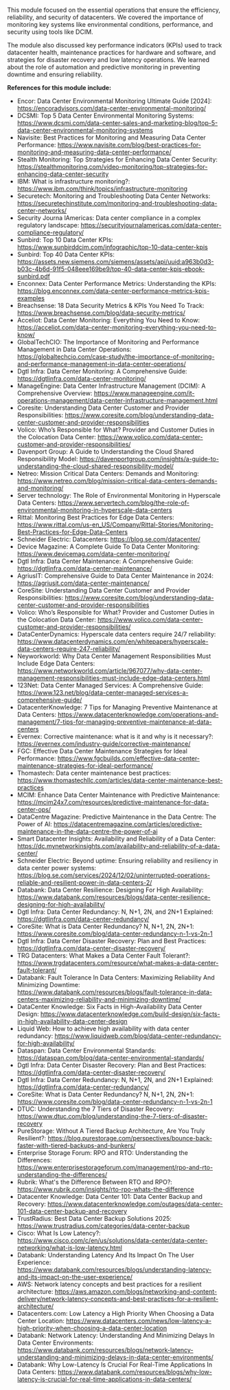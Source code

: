 This module focused on the essential operations that ensure the efficiency, reliability, and security of datacenters. We covered the importance of monitoring key systems like environmental conditions, performance, and security using tools like DCIM. 

The module also discussed key performance indicators (KPIs) used to track datacenter health, maintenance practices for hardware and software, and strategies for disaster recovery and low latency operations. We learned about the role of automation and predictive monitoring in preventing downtime and ensuring reliability.

**References for this module include:**

- Encor: Data Center Environmental Monitoring Ultimate Guide [2024]: https://encoradvisors.com/data-center-environmental-monitoring/ 
- DCSMI: Top 5 Data Center Environmental Monitoring Systems: https://www.dcsmi.com/data-center-sales-and-marketing-blog/top-5-data-center-environmental-monitoring-systems 
- Navisite: Best Practices for Monitoring and Measuring Data Center Performance: https://www.navisite.com/blog/best-practices-for-monitoring-and-measuring-data-center-performance/ 
- Stealth Monitoring: Top Strategies for Enhancing Data Center Security: https://stealthmonitoring.com/video-monitoring/top-strategies-for-enhancing-data-center-security 
- IBM: What is infrastructure monitoring?: https://www.ibm.com/think/topics/infrastructure-monitoring 
- Securetech: Monitoring and Troubleshooting Data Center Networks: https://securetechinstitute.com/monitoring-and-troubleshooting-data-center-networks/ 
- Security Journa lAmericas: Data center compliance in a complex regulatory landscape: https://securityjournalamericas.com/data-center-compliance-regulatory/ 
- Sunbird: Top 10 Data Center KPIs: https://www.sunbirddcim.com/infographic/top-10-data-center-kpis 
- Sunbird: Top 40 Data Center KPIs: https://assets.new.siemens.com/siemens/assets/api/uuid:a963b0d3-b03c-4b6d-91f5-048eee169be9/top-40-data-center-kpis-ebook-sunbird.pdf 
- Enconnex: Data Center Performance Metrics: Understanding the KPIs: https://blog.enconnex.com/data-center-performance-metrics-kpis-examples 
- Breachsense: 18 Data Security Metrics & KPIs You Need To Track: https://www.breachsense.com/blog/data-security-metrics/ 
- Acceliot: Data Center Monitoring: Everything You Need to Know: https://acceliot.com/data-center-monitoring-everything-you-need-to-know/ 
- GlobalTechCIO: The Importance of Monitoring and Performance Management in Data Center Operations: https://globaltechcio.com/case-study/the-importance-of-monitoring-and-performance-management-in-data-center-operations/ 
- Dgtl Infra: Data Center Monitoring: A Comprehensive Guide: https://dgtlinfra.com/data-center-monitoring/ 
- ManageEngine: Data Center Infrastructure Management (DCIM): A Comprehensive Overview: https://www.manageengine.com/it-operations-management/data-center-infrastructure-management.html 
- Coresite: Understanding Data Center Customer and Provider Responsibilities: https://www.coresite.com/blog/understanding-data-center-customer-and-provider-responsibilities 
- Volico: Who’s Responsible for What? Provider and Customer Duties in the Colocation Data Center: https://www.volico.com/data-center-customer-and-provider-responsibilities/ 
- Davenport Group: A Guide to Understanding the Cloud Shared Responsibility Model: https://davenportgroup.com/insights/a-guide-to-understanding-the-cloud-shared-responsibility-model/ 
- Netreo: Mission Critical Data Centers: Demands and Monitoring: https://www.netreo.com/blog/mission-critical-data-centers-demands-and-monitoring/ 
- Server technology: The Role of Environmental Monitoring in Hyperscale Data Centers: https://www.servertech.com/blog/the-role-of-environmental-monitoring-in-hyperscale-data-centers 
- Rittal: Monitoring Best Practices for Edge Data Centers: https://www.rittal.com/us-en_US/Company/Rittal-Stories/Monitoring-Best-Practices-for-Edge-Data-Centers 
- Schneider Electric: Datacenters: https://blog.se.com/datacenter/ 
- Device Magazine: A Complete Guide To Data Center Monitoring: https://www.devicemag.com/data-center-monitoring/ 
- Dgtl Infra: Data Center Maintenance: A Comprehensive Guide: https://dgtlinfra.com/data-center-maintenance/ 
- AgriusIT: Comprehensive Guide to Data Center Maintenance in 2024: https://agriusit.com/data-center-maintenance/ 
- CoreSite: Understanding Data Center Customer and Provider Responsibilities: https://www.coresite.com/blog/understanding-data-center-customer-and-provider-responsibilities 
- Volico: Who’s Responsible for What? Provider and Customer Duties in the Colocation Data Center: https://www.volico.com/data-center-customer-and-provider-responsibilities/ 
- DataCenterDynamics: Hyperscale data centers require 24/7 reliability: https://www.datacenterdynamics.com/en/whitepapers/hyperscale-data-centers-require-247-reliability/ 
- Neyworkworld: Why Data Center Management Responsibilities Must Include Edge Data Centers: https://www.networkworld.com/article/967077/why-data-center-management-responsibilities-must-include-edge-data-centers.html 
- 123Net: Data Center Managed Services: A Comprehensive Guide: https://www.123.net/blog/data-center-managed-services-a-comprehensive-guide/ 
- DatacenterKnowledge: 7 Tips for Managing Preventive Maintenance at Data Centers: https://www.datacenterknowledge.com/operations-and-management/7-tips-for-managing-preventive-maintenance-at-data-centers 
- Evernex: Corrective maintenance: what is it and why is it necessary?: https://evernex.com/industry-guide/corrective-maintenance/ 
- FGC: Effective Data Center Maintenance Strategies for Ideal Performance: https://www.fgcbuilds.com/effective-data-center-maintenance-strategies-for-ideal-performance/
- Thomastech: Data center maintenance best practices: https://www.thomastechllc.com/articles/data-center-maintenance-best-practices 
- MCIM: Enhance Data Center Maintenance with Predictive Maintenance: https://mcim24x7.com/resources/predictive-maintenance-for-data-center-ops/ 
- DataCentre Magazine: Predictive Maintenance in the Data Centre: The Power of AI: https://datacentremagazine.com/articles/predictive-maintenance-in-the-data-centre-the-power-of-ai 
- Smart Datacenter Insights: Availability and Reliability of a Data Center: https://dc.mynetworkinsights.com/availability-and-reliability-of-a-data-center/ 
- Schneider Electric: Beyond uptime: Ensuring reliability and resiliency in data center power systems: https://blog.se.com/services/2024/12/02/uninterrupted-operations-reliable-and-resilient-power-in-data-centers-2/ 
- Databank: Data Center Resilience: Designing For High Availability: https://www.databank.com/resources/blogs/data-center-resilience-designing-for-high-availability/ 
- Dgtl Infra: Data Center Redundancy: N, N+1, 2N, and 2N+1 Explained: https://dgtlinfra.com/data-center-redundancy/ 
- CoreSite: What is Data Center Redundancy? N, N+1, 2N, 2N+1: https://www.coresite.com/blog/data-center-redundancy-n-1-vs-2n-1 
- Dgtl Infra: Data Center Disaster Recovery: Plan and Best Practices: https://dgtlinfra.com/data-center-disaster-recovery/ 
- TRG Datacenters: What Makes a Data Center Fault Tolerant?: https://www.trgdatacenters.com/resource/what-makes-a-data-center-fault-tolerant/ 
- Databank: Fault Tolerance In Data Centers: Maximizing Reliability And Minimizing Downtime: https://www.databank.com/resources/blogs/fault-tolerance-in-data-centers-maximizing-reliability-and-minimizing-downtime/ 
- DataCenter Knowledge: Six Facts in High-Availability Data Center Design: https://www.datacenterknowledge.com/build-design/six-facts-in-high-availability-data-center-design 
- Liquid Web: How to achieve high availability with data center redundancy: https://www.liquidweb.com/blog/data-center-redundancy-for-high-availability/ 
- Dataspan: Data Center Environmental Standards: https://dataspan.com/blog/data-center-environmental-standards/ 
- Dgtl Infra: Data Center Disaster Recovery: Plan and Best Practices: https://dgtlinfra.com/data-center-disaster-recovery/ 
- Dgtl Infra: Data Center Redundancy: N, N+1, 2N, and 2N+1 Explained: https://dgtlinfra.com/data-center-redundancy/ 
- CoreSite: What is Data Center Redundancy? N, N+1, 2N, 2N+1: https://www.coresite.com/blog/data-center-redundancy-n-1-vs-2n-1 
- DTUC: Understanding the 7 Tiers of Disaster Recovery: https://www.dtuc.com/blog/understanding-the-7-tiers-of-disaster-recovery 
- PureStorage: Without A Tiered Backup Architecture, Are You Truly Resilient?: https://blog.purestorage.com/perspectives/bounce-back-faster-with-tiered-backups-and-bunkers/ 
- Enterprise Storage Forum: RPO and RTO: Understanding the Differences: https://www.enterprisestorageforum.com/management/rpo-and-rto-understanding-the-differences/ 
- Rubrik: What's the Difference Between RTO and RPO?: https://www.rubrik.com/insights/rto-rpo-whats-the-difference 
- Datacenter Knowledge: Data Center 101: Data Center Backup and Recovery: https://www.datacenterknowledge.com/outages/data-center-101-data-center-backup-and-recovery 
- TrustRadius: Best Data Center Backup Solutions 2025: https://www.trustradius.com/categories/data-center-backup 
- Cisco: What Is Low Latency?: https://www.cisco.com/c/en/us/solutions/data-center/data-center-networking/what-is-low-latency.html 
- Databank: Understanding Latency And Its Impact On The User Experience: https://www.databank.com/resources/blogs/understanding-latency-and-its-impact-on-the-user-experience/ 
- AWS: Network latency concepts and best practices for a resilient architecture: https://aws.amazon.com/blogs/networking-and-content-delivery/network-latency-concepts-and-best-practices-for-a-resilient-architecture/ 
- Datacenters.com: Low Latency a High Priority When Choosing a Data Center Location: https://www.datacenters.com/news/low-latency-a-high-priority-when-choosing-a-data-center-location 
- Databank: Network Latency: Understanding And Minimizing Delays In Data Center Environments: https://www.databank.com/resources/blogs/network-latency-understanding-and-minimizing-delays-in-data-center-environments/ 
- Databank: Why Low-Latency Is Crucial For Real-Time Applications In Data Centers: https://www.databank.com/resources/blogs/why-low-latency-is-crucial-for-real-time-applications-in-data-centers/